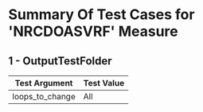 # Summary Of Test Cases for 'NRCDOASVRF' Measure
 
## 1 - OutputTestFolder
| Test Argument | Test Value |
| ------------- | ---------- |
| loops_to_change |All |
 
